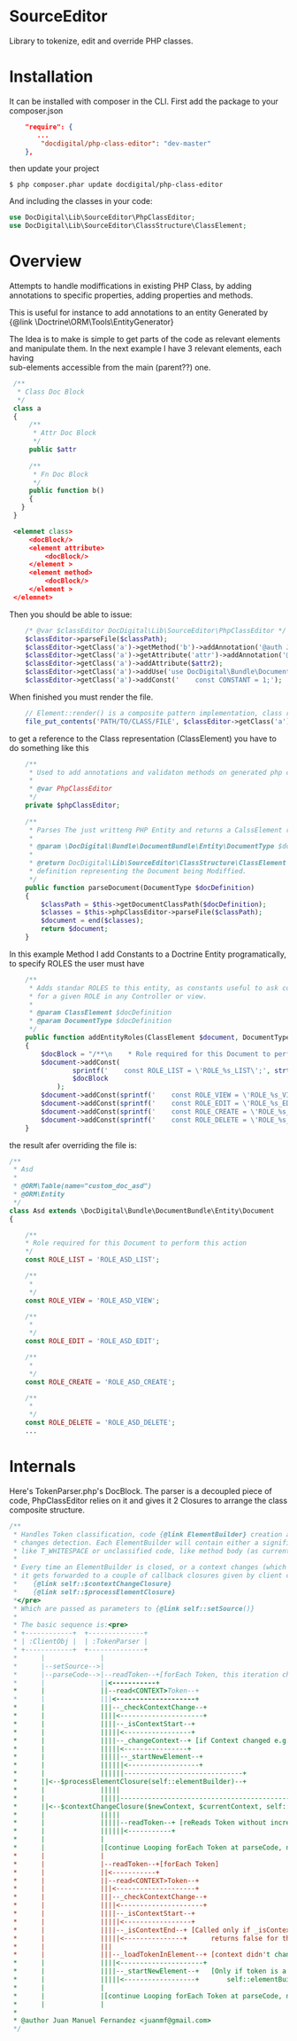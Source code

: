 SourceEditor
============

Library to tokenize, edit and override PHP classes.

Installation
============
It can be installed with composer in the CLI.
First add the package to your composer.json
```json
    "require": {
       ...
        "docdigital/php-class-editor": "dev-master"
    },
```

then update your project

```
$ php composer.phar update docdigital/php-class-editor
```

And including the classes in your code:

```php
use DocDigital\Lib\SourceEditor\PhpClassEditor;
use DocDigital\Lib\SourceEditor\ClassStructure\ClassElement;
```

Overview
========

Attempts to handle modiffications in existing PHP Class, by adding annotations
 to specific properties, adding properties and methods.
 
 This is useful for instance to add annotations to an entity Generated by 
 {@link \Doctrine\ORM\Tools\EntityGenerator}
 
 The Idea is to make is simple to get parts of the code as relevant elements and 
 manipulate them. In the next example I have 3 relevant elements, each having  
 sub-elements accessible from the main (parent??) one.
 
```php
 /**
  * Class Doc Block
  */
 class a
 {
     /**
      * Attr Doc Block
      */
     public $attr
     
     /**
      * Fn Doc Block
      */
     public function b()
     {
   }
 }
```
```XML
 <elemnet class>
     <docBlock/>
     <element attribute>
         <docBlock/>
     </element >
     <element method>
         <docBlock/>
     </element >
 </elemnet> 

```
 Then you should be able to issue: 
```php
    /* @var $classEditor DocDigital\Lib\SourceEditor\PhpClassEditor */
    $classEditor->parseFile($classPath);
    $classEditor->getClass('a')->getMethod('b')->addAnnotation('@auth Juan Manuel Fernandez <juanmf@gmail.com>');
    $classEditor->getClass('a')->getAttribute('attr')->addAnnotation('@Assert\Choice(...)');
    $classEditor->getClass('a')->addAttribute($attr2);
    $classEditor->getClass('a')->addUse('use DocDigital\Bundle\DocumentBundle\DocumentGenerator\Annotation as DdMapping;');
    $classEditor->getClass('a')->addConst('    const CONSTANT = 1;');
```

When finished you must render the file.
```php
    // Element::render() is a composite pattern implementation, class renders its children and so on. 
    file_put_contents('PATH/TO/CLASS/FILE', $classEditor->getClass('a')->render(false));
```

to get a reference to the Class representation (ClassElement) you have to do something like this

```php
    /**
     * Used to add annotations and validaton methods on generated php classes
     * 
     * @var PhpClassEditor 
     */
    private $phpClassEditor;
    
    /**
     * Parses The just writteng PHP Entity and returns a CalssElement representation.
     * 
     * @param \DocDigital\Bundle\DocumentBundle\Entity\DocumentType $docDefinition
     * 
     * @return DocDigital\Lib\SourceEditor\ClassStructure\ClassElement A class 
     * definition representing the Document being Modiffied.
     */
    public function parseDocument(DocumentType $docDefinition)
    {
        $classPath = $this->getDocumentClassPath($docDefinition);
        $classes = $this->phpClassEditor->parseFile($classPath);
        $document = end($classes);
        return $document;
    }
```

In this example Method I add Constants to a Doctrine Entity programatically, 
to specify ROLES the user must have

```php
    /**
     * Adds standar ROLES to this entity, as constants useful to ask consistently
     * for a given ROLE in any Controller or view.
     * 
     * @param ClassElement $docDefinition
     * @param DocumentType $docDefinition
     */
    public function addEntityRoles(ClassElement $document, DocumentType $docDefinition)
    {
        $docBlock = "/**\n    * Role required for this Document to perform this action\n    */";
        $document->addConst(
                sprintf('    const ROLE_LIST = \'ROLE_%s_LIST\';', strtoupper($docDefinition->getClassName())),
                $docBlock
            );
        $document->addConst(sprintf('    const ROLE_VIEW = \'ROLE_%s_VIEW\';', strtoupper($docDefinition->getClassName())));
        $document->addConst(sprintf('    const ROLE_EDIT = \'ROLE_%s_EDIT\';', strtoupper($docDefinition->getClassName())));
        $document->addConst(sprintf('    const ROLE_CREATE = \'ROLE_%s_CREATE\';', strtoupper($docDefinition->getClassName())));
        $document->addConst(sprintf('    const ROLE_DELETE = \'ROLE_%s_DELETE\';', strtoupper($docDefinition->getClassName())));
    }
```

the result afer overriding the file is:

```php
/**
 * Asd
 *
 * @ORM\Table(name="custom_doc_asd")
 * @ORM\Entity
 */
class Asd extends \DocDigital\Bundle\DocumentBundle\Entity\Document
{

    /**
    * Role required for this Document to perform this action
    */
    const ROLE_LIST = 'ROLE_ASD_LIST';

    /**
     *
     */
    const ROLE_VIEW = 'ROLE_ASD_VIEW';

    /**
     *
     */
    const ROLE_EDIT = 'ROLE_ASD_EDIT';

    /**
     *
     */
    const ROLE_CREATE = 'ROLE_ASD_CREATE';

    /**
     *
     */
    const ROLE_DELETE = 'ROLE_ASD_DELETE';
    ...
```

Internals
=========

Here's TokenParser.php's DocBlock. The parser is a decoupled piece of code, PhpClassEditor relies on it and gives it 2 Closures to arrange the class composite structure.

```php
/**
 * Handles Token classification, code {@link ElementBuilder} creation and code context/scope
 * changes detection. Each ElementBuilder will contain either a significant code part or gap code,
 * like T_WHITESPACE or unclassified code, like method body (as currently not inspecting inside method).
 * 
 * Every time an ElementBuilder is closed, or a context changes (which also closes an ElementBuilder)
 * it gets forwarded to a couple of callback closures given by client code:<pre>
 *    {@link self::$contextChangeClosure}
 *    {@link self::$processElementClosure}
 *</pre>
 * Which are passed as parameters to {@link self::setSource()}
 * 
 * The basic sequence is:<pre>
 * +------------+  +--------------+
 * | :ClientObj |  | :TokenParser |
 * +------------+  +--------------+
 *      |              |
 *      |--setSource-->|
 *      |--parseCode-->|--readToken--+[forEach Token, this iteration changes context as token is a contextStart]
 *      |              ||<-----------+
 *      |              ||--read<CONTEXT>Token--+
 *      |              |||<--------------------+
 *      |              |||--_checkContextChange--+
 *      |              ||||<---------------------+
 *      |              ||||--_isContextStart--+
 *      |              |||||<-----------------+
 *      |              ||||--_changeContext--+ [if Context changed e.g. class=>method]
 *      |              |||||<----------------+
 *      |              |||||--_startNewElement--+
 *      |              ||||||<------------------+
 *      |              ||||||------------------------------+
 *      ||<--$processElementClosure(self::elementBuilder)--+
 *      |              |||||
 *      |              |||||------------------------------------------------------------+
 *      ||<--$contextChangeClosure($newContext, $currentContext, self::elementBuilder)--+
 *      |              |||||
 *      |              |||||--readToken--+ [reReads Token without increasing {@link self::pointer}]
 *      |              ||||||<-----------+
 *      |              |
 *      |              |[continue Looping forEach Token at parseCode, now reads a token that doesn't change context]
 *      |              |
 *      |              |--readToken--+[forEach Token]
 *      |              ||<-----------+
 *      |              ||--read<CONTEXT>Token--+
 *      |              |||<--------------------+
 *      |              |||--_checkContextChange--+
 *      |              ||||<---------------------+
 *      |              ||||--_isContextStart--+
 *      |              |||||<-----------------+
 *      |              ||||--_isContextEnd--+ [Called only if _isContextStart returns false, also 
 *      |              |||||<---------------+      returns false for this token]
 *      |              |||
 *      |              |||--_loadTokenInElement--+ [context didn't change, add token to ElementBuilder]
 *      |              ||||<---------------------+
 *      |              ||||--_startNewElement--+   [Only if token is a delimiter Flag that closes current 
 *      |              |||||<------------------+       self::elementBuilder again calling $processElementClosure]
 *      |              |
 *      |              |[continue Looping forEach Token at parseCode, now reads a token that doesn't change context]
 *      |              |
 * 
 * @author Juan Manuel Fernandez <juanmf@gmail.com>
 */
 ```
